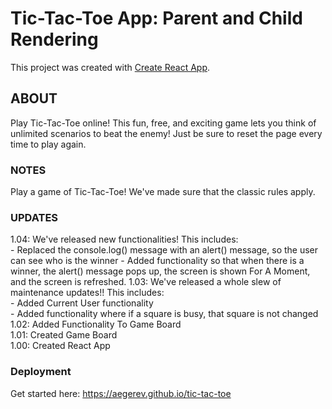 # Tic-Tac-Toe App: Parent and Child Rendering

This project was created with [Create React App](https://github.com/facebook/create-react-app).

## ABOUT
Play Tic-Tac-Toe online! This fun, free, and exciting game lets you think of unlimited scenarios to beat the enemy! Just be sure to reset the page every time to play again.

### NOTES 
Play a game of Tic-Tac-Toe! We've made sure that the classic rules apply.

### UPDATES
1.04: We've released new functionalities! This includes: <br/>
    - Replaced the console.log() message with an alert() message, so the user can see who is the winner
    - Added functionality so that when there is a winner, the alert() message pops up, the screen is shown For A Moment, and the screen is refreshed.
1.03: We've released a whole slew of maintenance updates!! This includes:  <br/>
    - Added Current User functionality<br/>
    - Added functionality where if a square is busy, that square is not changed<br/>
1.02: Added Functionality To Game Board <br/>
1.01: Created Game Board <br/>
1.00: Created React App <br/>


### Deployment
Get started here: https://aegerev.github.io/tic-tac-toe
